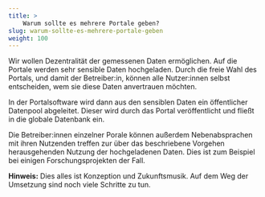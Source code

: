 ```yaml
---
title: >
    Warum sollte es mehrere Portale geben?
slug: warum-sollte-es-mehrere-portale-geben
weight: 100
---
```


Wir wollen Dezentralität der gemessenen Daten ermöglichen. Auf die Portale
werden sehr sensible Daten hochgeladen. Durch die freie Wahl des Portals, und
damit der Betreiber:in, können alle Nutzer:innen selbst entscheiden, wem sie
diese Daten anvertrauen möchten.

In der Portalsoftware wird dann aus den sensiblen Daten ein öffentlicher
Datenpool abgeleitet. Dieser wird durch das Portal veröffentlicht und fließt in
die globale Datenbank ein.

Die Betreiber:innen einzelner Porale können außerdem Nebenabsprachen mit ihren
Nutzenden treffen zur über das beschriebene Vorgehen herausgehenden Nutzung der
hochgeladenen Daten. Dies ist zum Beispiel bei einigen Forschungsprojekten der
Fall.

**Hinweis:** Dies alles ist Konzeption und Zukunftsmusik. Auf dem Weg der
Umsetzung sind noch viele Schritte zu tun.
